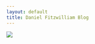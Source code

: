 ```yaml
---
layout: default
title: Daniel Fitzwilliam Blog
---
```


<img src="{{site.baseurl}}/images/CSSEDrawing.jpg">